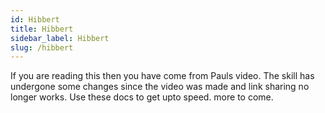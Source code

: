 ```yaml
---
id: Hibbert
title: Hibbert
sidebar_label: Hibbert
slug: /hibbert
---
```





If you are reading this then you have come from Pauls video. The skill has undergone some changes since the video was made and link sharing no longer works. Use these docs to get upto speed. more to come.
